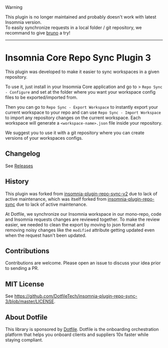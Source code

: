 > [!WARNING]
> This plugin is no longer maintained and probably doesn't work with latest Insomnia version.  
> To easily synchronize requests in a local folder / git repository, we recommand to give [bruno](https://github.com/usebruno/bruno) a try!

---

# Insomnia Core Repo Sync Plugin 3

This plugin was developed to make it easier to sync workspaces in a given repository.

To use it, just install in your Insomnia Core application and go to > `Repo Sync - Configure` and set at the folder where you want your workspace config files to be exported/imported from.

Then you can go to `Repo Sync - Export Workspace` to instantly export your current workspace to your repo and can use `Repo Sync - Import Workspace` to import any repository changes on the current workspace. Each workspace will generate a `<workspace-name>.json` file inside your repository.

We suggest you to use it with a git repository where you can create versions of your workspaces configs.

## Changelog

See [Releases](https://github.com/DotfileTech/insomnia-plugin-repo-sync-3/releases)

## History

This plugin was forked from [insomnia-plugin-repo-sync-v2](https://github.com/Atlas-LiftTech/insomnia-plugin-repo-sync-2) due to lack of active maintenance, which was itself forked from [insomnia-plugin-repo-sync](https://github.com/klickpages/insomnia-plugin-repo-sync) due to lack of active maintenance.

At Dotfile, we synchronize our Insomnia workspace in our mono-repo, code and Insomnia requests changes are reviewed together. To make the review easier, we needed to clean the export by moving to json format and removing noisy changes like the `modified` attribute getting updated even when the request hasn't been updated.

## Contributions

Contributions are welcome. Please open an issue to discuss your idea prior to sending a PR.

## MIT License

See <https://github.com/DotfileTech/insomnia-plugin-repo-sync-3/blob/master/LICENSE>.

## About Dotfile

This library is sponsored by [Dotfile](https://www.dotfile.com/). Dotfile is the onboarding orchestration platform that helps you onboard clients and suppliers 10x faster while staying compliant.
